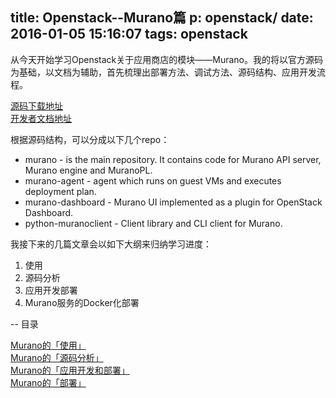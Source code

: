 title: Openstack--Murano篇
p: openstack/
date: 2016-01-05 15:16:07
tags: openstack
---

从今天开始学习Openstack关于应用商店的模块——Murano。我的将以官方源码为基础，以文档为辅助，首先梳理出部署方法、调试方法、源码结构、应用开发流程。

[源码下载地址](https://git.openstack.org/cgit/?q=murano)  
[开发者文档地址](http://murano.readthedocs.org/en/latest/)

根据源码结构，可以分成以下几个repo：

* murano - is the main repository. It contains code for Murano API server, Murano engine and MuranoPL.
* murano-agent - agent which runs on guest VMs and executes deployment plan.
* murano-dashboard - Murano UI implemented as a plugin for OpenStack Dashboard.
* python-muranoclient - Client library and CLI client for Murano.

我接下来的几篇文章会以如下大纲来归纳学习进度：  
1. 使用  
2. 源码分析  
3. 应用开发部署  
4. Murano服务的Docker化部署  

--
目录

[Murano的「使用」]()  
[Murano的「源码分析」]()  
[Murano的「应用开发和部署」]()  
[Murano的「部署」](http://www.v2steve.com/2016/01/06/openstack/murano_env/)  
